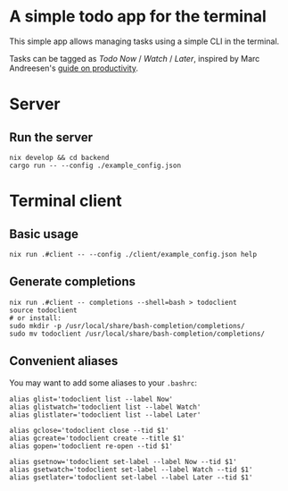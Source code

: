 # A simple todo app for the terminal
This simple app allows managing tasks using a simple CLI in the terminal.

Tasks can be tagged as *Todo Now* / *Watch* / *Later*, inspired by Marc Andreesen's [guide on productivity](https://pmarchive.com/guide_to_personal_productivity.html).


# Server
## Run the server
```
nix develop && cd backend
cargo run -- --config ./example_config.json
```

# Terminal client
## Basic usage
```
nix run .#client -- --config ./client/example_config.json help
```

## Generate completions
```
nix run .#client -- completions --shell=bash > todoclient
source todoclient
# or install:
sudo mkdir -p /usr/local/share/bash-completion/completions/
sudo mv todoclient /usr/local/share/bash-completion/completions/
```

## Convenient aliases
You may want to add some aliases to your `.bashrc`:
```
alias glist='todoclient list --label Now'
alias glistwatch='todoclient list --label Watch'
alias glistlater='todoclient list --label Later'

alias gclose='todoclient close --tid $1'
alias gcreate='todoclient create --title $1'
alias gopen='todoclient re-open --tid $1'

alias gsetnow='todoclient set-label --label Now --tid $1'
alias gsetwatch='todoclient set-label --label Watch --tid $1'
alias gsetlater='todoclient set-label --label Later --tid $1'
```
